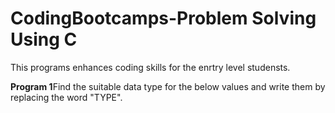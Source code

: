 # CodingBootcamps-Problem Solving Using C
This programs enhances coding skills for the enrtry level studensts.

<b>Program 1</b>Find the suitable data type for the below values and write them by replacing
the word &quot;TYPE&quot;.

